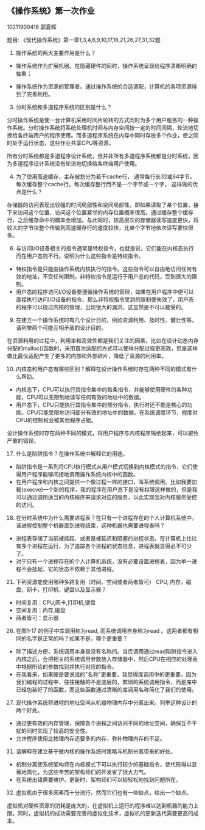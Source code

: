 ## 《操作系统》第一次作业

10211900416 郭夏辉

题目: 《现代操作系统》第一章1,3,4,6,9,10,17,18,21,26,27,31,32题

1. 操作系统的两大主要作用是什么？

- 操作系统作为扩展机器。在隐藏硬件的同时，操作系统呈现给程序清晰明确的抽象；

- 操作系统作为资源的管理者。通过操作系统的合适调配，计算机的各项资源得到了完善利用。



3.  分时系统和多道程序系统的区别是什么？

分时操作系统是使一台计算机采用时间片轮转的方式同时为多个用户服务的一种操作系统。分时操作系统将系统处理机时间与内存空间按一定的时间间隔，轮流地切换给各终端用户的程序使用。而多道程序系统在内存中同时存放多个作业，使之同时处于运行状态，这些作业共享CPU等资源。

所有分时系统都是多道程序设计系统，但并非所有多道程序系统都是分时系统，因为多道程序设计系统没有轮流地切换给各终端用户使用。



4. 为了使用高速缓存，主存被划分为若干cache行， 通常每行长32或64字节。每次缓存整个cache行。每次缓存整行而不是一个字节或一个字， 这样做的优点是什么？

存储器的访问表现出较强的时间局部性和空间局部性，即如果读取了某个位置，接下来访问这个位置、访问这个位置紧邻的内存位置概率很高。通过缓存整个缓存行，之后缓存命中的概率会增加。与此同时，较高层次的存储器读写速度更快，将较大的字节块整个传输到高速缓存行的速度较快，比单个字节地依次读写要快很多。



6. 与访问I/O设备相关的指令通常是特权指令，也就是说，它们能在内核态执行而在用户态则不行。说明为什么这些指令是特权指令。

- 特权指令是只能由操作系统内核执行的指令。这些指令可以自由地访问任何有效的地址，不受任何限制。非特权指令是运行于用户态的代码，受到很大的限制。
- 用户态的程序访问I/O设备要遵循操作系统的管理，如果在用户程序中便可以直接执行访问I/O设备的指令，那么非特权指令受到的限制便失效了，用户态的程序可以绕过内核的管理，出现很大的漏洞，这显然是不可以接受的。



9. 在建立一个操作系统时有几个设计目的，例如资源利用、及时性、健壮性等。请列举两个可能互相矛盾的设计目的。

在资源利用的过程中，利用率和高效性都是我们关注的因素。比如在设计动态内存分配的malloc()函数时，采用首次适配的方式可以使得分配过程更高效，但是这样做比最优适配产生了更多的内部和外部碎片，降低了资源的利用率。



10. 内核态和用户态有哪些区别？解释在设计操作系统时存在两种不同的模式有什么帮助。

- 内核态下，CPU可以执行其指令集中的每条指令，并能够使用硬件的各种功能，CPU可以无限制地读写任何有效的地址中的数据。
- 用户态下，CPU只能执行其指令集中的部分指令，执行时还不能是核心的功能。CPU只能受限地访问部分有效的地址中的数据。在系统调度环节，程度对CPU的控制权会被其他程序占据。

设计操作系统时存在两种不同的模式，将用户程序与内核程序隔绝起来，可以避免严重的错误。



17.  什么是陷阱指令？在操作系统中解释它的用途。

- 陷阱指令是一系列将CPU执行模式从用户模式切换到内核模式的指令，它们使得用户程序能够间接地调用操作系统内核中的函数。
- 在用户程序和内核之间提供一个像过程一样的接口，叫系统调用。比如我要加载(execve)一个新的程序，我的程序在用户态下是没有权限这样做的，但是我可以通过调用适当的内核程序来请求对应的服务，以此实现我对内核服务受控的访问。



18. 在分时系统中为什么需要进程表？在只有一个进程存在的个人计算机系统中，该进程控制整个机器直到进程结束，这种机器也需要进程表吗？

- 进程表存储了当前被挂起、或者是被延迟和阻塞的进程状态。在计算机上往往有多个进程在运行，为了追踪各个进程的状态信息，进程表就显得必不可少了。
- 对于只有一个进程存在的个人计算机系统，没有必要设置进程表，因为单一进程不会挂起，它的状态不依赖于其他进程。



21.  下列资源能使用哪种多路复用（时间、空间或者两者皆可） CPU, 内存，磁盘，网卡，打印机，键盘以及显示器？

- 时间复用：CPU,网卡,打印机,键盘
- 空间复用：内存,磁盘
- 两者皆可：显示器



26.  在图1-17 的例子中库调用称为read, 而系统调用自身称为read 。这两者都有相同的名字是正常的吗？如果不是，哪个更重要？

- 除了描述方便，系统调用本身是没有名称的。当库调用通过read陷阱指令进入内核之后，会把相关的系统调用参数放入存储器中，然后CPU在相应的处理表中根据所给的参数找到并执行对应的指令。
- 在我看来，如果硬是要说谁的"名称"更重要，我觉得库调用中的更重要。因为我们编程的过程中，往往接触的不是底层的，繁琐的系统调用指令，而是库中已经包装好了的函数，而这些函数通过清晰的库调用名称简化了我们的使用。



27. 现代操作系统将进程的地址空间从机器物理内存中分离出来。列举这种设计的两个好处。

- 通过更有效的内存管理，保障各个进程之间访问不同的地址空间，确保互不干扰的同时实现了较高的安全性。
- 允许程序使用比物理内存还要多的内存，弥补物理内存的不足。



31.  请解释在建立基于微内核的操作系统时策略与机制分离带来的好处。

- 机制分离使系统架构师在内核模式下可以执行较少的基础指令，使代码得以显著地简化，为这些辛苦的架构师们的开发省了很大力气。
- 在系统出错需要维护、更新时，架构师们可以较轻松地找到问题所在。



32. 虚拟机由于很多因素而十分流行，然而它们也有一些缺点，给出一个缺点。

虚拟机对硬件资源的消耗是庞大的，在虚拟机上运行的程序难以达到机器的能力上限。同时，虚拟机的成功需要完善的虚拟化技术，虚拟机的更新迭代需要更高的成本。